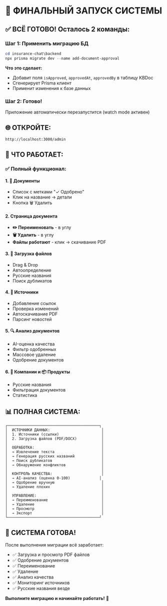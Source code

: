 # 🚀 ФИНАЛЬНЫЙ ЗАПУСК СИСТЕМЫ

## ✅ ВСЁ ГОТОВО! Осталось 2 команды:

### Шаг 1: Применить миграцию БД
```powershell
cd insurance-chat\backend
npx prisma migrate dev --name add-document-approval
```

**Что это сделает:**
- Добавит поля `isApproved`, `approvedAt`, `approvedBy` в таблицу KBDoc
- Сгенерирует Prisma клиент
- Применит изменения к базе данных

### Шаг 2: Готово!
Приложение автоматически перезапустится (watch mode активен)

## 🌐 ОТКРОЙТЕ:

```
http://localhost:3000/admin
```

## 🎯 ЧТО РАБОТАЕТ:

### ✅ Полный функционал:

#### 1. **📄 Документы**
- Список с метками "✓ Одобрено"
- Клик на название → детали
- Кнопка 🗑️ Удалить

#### 2. **Страница документа**
- **✏️ Переименовать** - в углу
- **🗑️ Удалить** - в углу
- **Файлы работают** - клик → скачивание PDF

#### 3. **📁 Загрузка файлов**
- Drag & Drop
- Автоопределение
- Русские названия
- Поиск дубликатов

#### 4. **🔗 Источники**
- Добавление ссылок
- Проверка изменений
- Автоскачивание PDF
- Парсинг новостей

#### 5. **🔍 Анализ документов**
- AI-оценка качества
- Фильтр одобренных
- Массовое удаление
- Одобрение документов

#### 6. **🏢 Компании и 📦 Продукты**
- Русские названия
- Фильтрация документов
- Статистика

## 📊 ПОЛНАЯ СИСТЕМА:

```
┌─────────────────────────────────────────┐
│  ИСТОЧНИКИ ДАННЫХ:                       │
│  1. Источники (ссылки)                   │
│  2. Загрузка файлов (PDF/DOCX)           │
│                                          │
│  ОБРАБОТКА:                              │
│  → Извлечение текста                     │
│  → Генерация русских названий            │
│  → Поиск дубликатов                      │
│  → Обнаружение конфликтов                │
│                                          │
│  КОНТРОЛЬ КАЧЕСТВА:                      │
│  → AI-анализ (оценка 0-100)             │
│  → Одобрение вручную                     │
│  → Удаление плохих                       │
│                                          │
│  УПРАВЛЕНИЕ:                             │
│  → Переименование                        │
│  → Удаление                              │
│  → Просмотр                              │
│  → Экспорт                               │
└─────────────────────────────────────────┘
```

## 🎉 СИСТЕМА ГОТОВА!

После выполнения миграции всё заработает:
- ✅ Загрузка и просмотр PDF файлов
- ✅ Одобрение документов
- ✅ Переименование
- ✅ Удаление
- ✅ Анализ качества
- ✅ Мониторинг источников
- ✅ Русские названия везде

**Выполните миграцию и начинайте работать!** 🚀

